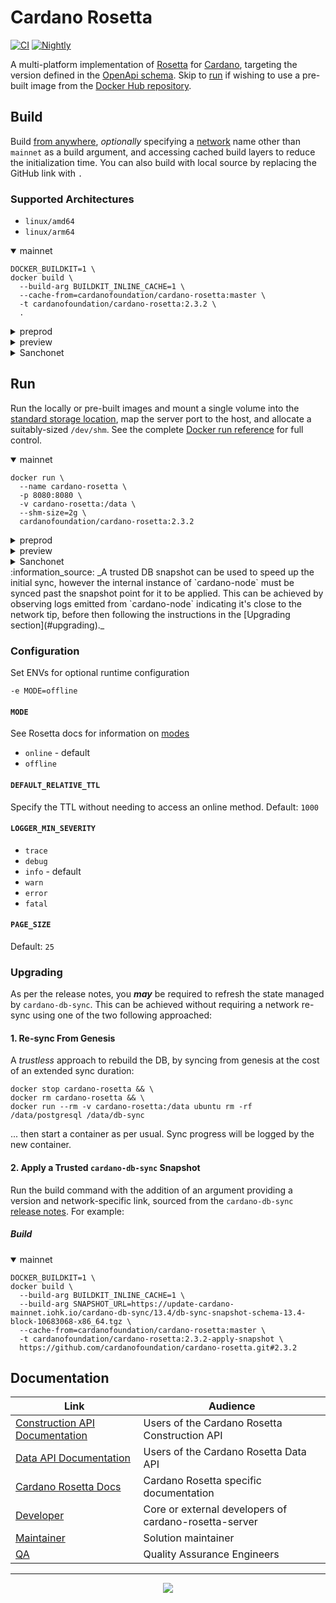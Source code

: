 # Cardano Rosetta
[![CI][img_src_CI]][workflow_CI] [![Nightly][img_src_Nightly]][workflow_Nightly]

A multi-platform implementation of [Rosetta] for [Cardano], targeting the version defined in the [OpenApi 
schema]. Skip to [run](#run) if wishing to use a pre-built image from the [Docker Hub repository]. 


## Build
Build [from anywhere], _optionally_ specifying a [network] name other than `mainnet` as a 
build argument, and accessing cached build layers to reduce the initialization time. You can also 
build with local source by replacing the GitHub link with `.`

### Supported Architectures
- `linux/amd64`
- `linux/arm64`

<details open>
  <summary>mainnet</summary>

```console
DOCKER_BUILDKIT=1 \
docker build \
  --build-arg BUILDKIT_INLINE_CACHE=1 \
  --cache-from=cardanofoundation/cardano-rosetta:master \
  -t cardanofoundation/cardano-rosetta:2.3.2 \
  .
```
</details>

<details>
  <summary>preprod</summary>

```console
DOCKER_BUILDKIT=1 \
docker build \
  --build-arg BUILDKIT_INLINE_CACHE=1 \
  --build-arg NETWORK=preprod \
  --cache-from=cardanofoundation/cardano-rosetta:master \
  -t cardanofoundation/cardano-rosetta:2.3.2-preprod \
  .
```

</details>

<details>
  <summary>preview</summary>

```console
DOCKER_BUILDKIT=1 \
docker build \
  --build-arg BUILDKIT_INLINE_CACHE=1 \
  --build-arg NETWORK=preview \
  --cache-from=cardanofoundation/cardano-rosetta:master \
  -t cardanofoundation/cardano-rosetta:2.3.2-preview \
  .
```

</details>
<details>
  <summary>Sanchonet</summary>

```console
DOCKER_BUILDKIT=1 \
docker build \
  --build-arg BUILDKIT_INLINE_CACHE=1 \
  --build-arg NETWORK=sanchonet \
  --build-arg CARDANO_DB_SYNC_VERSION=13.4.0.0 \
  --build-arg DB_SYNC_TAG=sanch-5-1-0
  --cache-from=cardanofoundation/cardano-rosetta:master \
  -t cardanofoundation/cardano-rosetta:2.3.2-sanchonet \
  .
```
</details>

## Run
Run the locally or pre-built images and mount a single volume into the [standard storage 
location], map the server port to the host, and allocate a suitably-sized `/dev/shm`. See the 
complete [Docker run reference] for full control.

<details open>
  <summary>mainnet</summary>

```console
docker run \
  --name cardano-rosetta \
  -p 8080:8080 \
  -v cardano-rosetta:/data \
  --shm-size=2g \
  cardanofoundation/cardano-rosetta:2.3.2
```
</details>

<details>
  <summary>preprod</summary>

```console
docker run \
  --name cardano-rosetta-preprod \
  -p 8081:8080 \
  -v cardano-rosetta-preprod:/data \
  --shm-size=2g \
  cardanofoundation/cardano-rosetta:2.3.2-preprod
```

</details>

<details>
  <summary>preview</summary>

```console
docker run \
  --name cardano-rosetta-preview \
  -p 8081:8080 \
  -v cardano-rosetta-preview:/data \
  --shm-size=2g \
  cardanofoundation/cardano-rosetta:2.3.2-preview
```

</details>

<details>
  <summary>Sanchonet</summary>

```console
docker run \
  --name cardano-rosetta-preview \
  -p 8081:8080 \
  -v cardano-rosetta-preview:/data \
  --shm-size=2g \
  cardanofoundation/cardano-rosetta:2.3.2-sanchonet
```

</details>
:information_source: _A trusted DB snapshot can be used to speed up the initial sync, however
the internal instance of `cardano-node` must be synced past the snapshot point for it to be
applied. This can be achieved by observing logs emitted from `cardano-node` indicating it's 
close to the network tip, before then following the instructions in the [Upgrading section](#upgrading)._

### Configuration

Set ENVs for optional runtime configuration
```console
-e MODE=offline
```

#### `MODE`
See Rosetta docs for information on [modes]
- `online` - default
- `offline`

#### `DEFAULT_RELATIVE_TTL`
Specify the TTL without needing to access an online method. Default: `1000`

#### `LOGGER_MIN_SEVERITY`
- `trace`
- `debug`
- `info` - default
- `warn`
- `error`
- `fatal`

#### `PAGE_SIZE`
Default: `25`

### Upgrading
As per the release notes, you **_may_** be required to refresh the state managed by 
`cardano-db-sync`. This can be achieved without requiring a network re-sync using one of the two 
following approached:

#### 1. Re-sync From Genesis
A _trustless_ approach to rebuild the DB, by syncing from genesis at the cost of an extended sync
duration:
```console
docker stop cardano-rosetta && \
docker rm cardano-rosetta && \
docker run --rm -v cardano-rosetta:/data ubuntu rm -rf /data/postgresql /data/db-sync
```
... then start a container as per usual. Sync progress will be logged by the new container.

#### 2. Apply a Trusted `cardano-db-sync` Snapshot
Run the build command with the addition of an argument providing a version and network-specific
link, sourced from the `cardano-db-sync` [release notes](https://github.com/input-output-hk/cardano-db-sync/releases).
For example:

##### Build
<details open>
  <summary>mainnet</summary>

```console
DOCKER_BUILDKIT=1 \
docker build \
  --build-arg BUILDKIT_INLINE_CACHE=1 \
  --build-arg SNAPSHOT_URL=https://update-cardano-mainnet.iohk.io/cardano-db-sync/13.4/db-sync-snapshot-schema-13.4-block-10683068-x86_64.tgz \
  --cache-from=cardanofoundation/cardano-rosetta:master \
  -t cardanofoundation/cardano-rosetta:2.3.2-apply-snapshot \
  https://github.com/cardanofoundation/cardano-rosetta.git#2.3.2
```

</details>



## Documentation

| Link                               | Audience                                                     |
| ---                                | ---                                                          |
| [Construction API Documentation]   | Users of the Cardano Rosetta Construction API                |
| [Data API Documentation]           | Users of the Cardano Rosetta Data API                        |
| [Cardano Rosetta Docs]             | Cardano Rosetta specific documentation                       |
| [Developer]                        | Core or external developers of cardano-rosetta-server        |
| [Maintainer]                       | Solution maintainer                                          |
| [QA]                               | Quality Assurance Engineers                                  |

<hr/>

<p align="center">
  <a href="https://github.com/cardano-foundation/cardano-rosetta/blob/master/LICENSE.md"><img src="https://img.shields.io/github/license/cardano-foundation/cardano-rosetta.svg?style=for-the-badge" /></a>
</p>

[img_src_CI]: https://github.com/cardano-foundation/cardano-rosetta/workflows/CI/badge.svg
[workflow_CI]: https://github.com/cardano-foundation/cardano-rosetta/actions?query=workflow%3ACI
[img_src_Nightly]: https://github.com/cardano-foundation/cardano-rosetta/workflows/Nightly/badge.svg
[workflow_Nightly]: https://github.com/cardano-foundation/cardano-rosetta/actions?query=workflow%3ANightly
[Rosetta]: https://www.rosetta-api.org/docs/welcome.html
[Cardano]: https://cardano.org/
[OpenApi schema]: cardano-rosetta-server/src/server/openApi.json#L4
[Docker Hub repository]: https://hub.docker.com/r/cardanofoundation/cardano-rosetta/tags?page=1&ordering=last_updated
[from anywhere]: https://www.rosetta-api.org/docs/node_deployment.html#build-anywhere
[network]: config/network
[standard storage location]: https://www.rosetta-api.org/docs/standard_storage_location.html
[Docker run reference]: https://docs.docker.com/engine/reference/run/
[modes]: https://www.rosetta-api.org/docs/node_deployment.html#multiple-modes
[docs]: cardano-rosetta-server/README.md
[standard build instructions]: #build
[Construction API Documentation]: https://www.rosetta-api.org/docs/construction_api_introduction.html
[Data API Documentation]: https://www.rosetta-api.org/docs/data_api_introduction.html
[Cardano Rosetta Docs]: ./docs
[Developer]: cardano-rosetta-server/README.md
[Maintainer]: docs/MAINTAINER.md
[QA]: docs/QA.md
